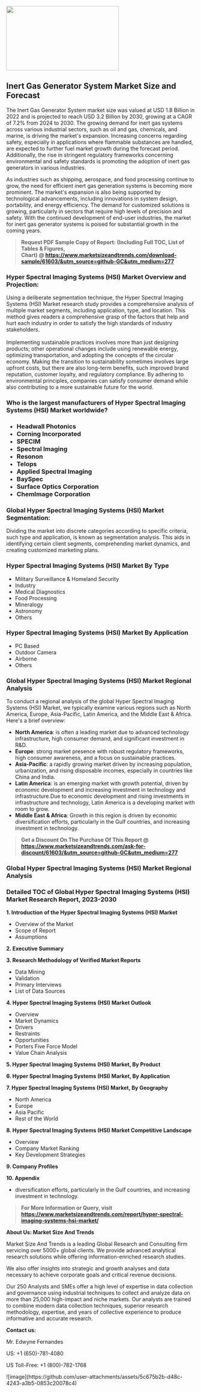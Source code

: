 <p><img class="alignnone size-medium wp-image-20088" src="https://ffe5etoiles.com/wp-content/uploads/2024/12/MST1-300x171.png" alt="" width="300" height="171" /></p><h2>Inert Gas Generator System Market Size and Forecast</h2><p>The Inert Gas Generator System market size was valued at USD 1.8 Billion in 2022 and is projected to reach USD 3.2 Billion by 2030, growing at a CAGR of 7.2% from 2024 to 2030. The growing demand for inert gas systems across various industrial sectors, such as oil and gas, chemicals, and marine, is driving the market's expansion. Increasing concerns regarding safety, especially in applications where flammable substances are handled, are expected to further fuel market growth during the forecast period. Additionally, the rise in stringent regulatory frameworks concerning environmental and safety standards is promoting the adoption of inert gas generators in various industries.</p><p>As industries such as shipping, aerospace, and food processing continue to grow, the need for efficient inert gas generation systems is becoming more prominent. The market's expansion is also being supported by technological advancements, including innovations in system design, portability, and energy efficiency. The demand for customized solutions is growing, particularly in sectors that require high levels of precision and safety. With the continued development of end-user industries, the market for inert gas generator systems is poised for substantial growth in the coming years.</p></p><blockquote id="" class=""><strong>Request PDF Sample Copy of Report: (Including Full TOC, List of Tables &amp; Figures, Chart)&nbsp;@&nbsp;<strong><a href="https://www.marketsizeandtrends.com/download-sample/61603/&utm_source=github-GC&utm_medium=277" target="_blank">https://www.marketsizeandtrends.com/download-sample/61603/&utm_source=github-GC&utm_medium=277</a></strong></strong></blockquote><h3 id="" class="">Hyper Spectral Imaging Systems (HSI) Market&nbsp;Overview and Projection:</h3><p id="" class="">Using a deliberate segmentation technique, the Hyper Spectral Imaging Systems (HSI) Market research study provides a comprehensive analysis of multiple market segments, including application, type, and location. This method gives readers a comprehensive grasp of the factors that help and hurt each industry in order to satisfy the high standards of industry stakeholders. <br /> <br />Implementing sustainable practices involves more than just designing products; other operational changes include using renewable energy, optimizing transportation, and adopting the concepts of the circular economy. Making the transition to sustainability sometimes involves large upfront costs, but there are also long-term benefits, such improved brand reputation, customer loyalty, and regulatory compliance. By adhering to environmental principles, companies can satisfy consumer demand while also contributing to a more sustainable future for the world.</p><h3 id="" class="">Who is the largest manufacturers of&nbsp;Hyper Spectral Imaging Systems (HSI) Market worldwide?</h3><h3 class=""><p><ul><li>Headwall Photonics </li><li> Corning Incorporated </li><li> SPECIM </li><li> Spectral Imaging </li><li> Resonon </li><li> Telops </li><li> Applied Spectral Imaging </li><li> BaySpec </li><li> Surface Optics Corporation </li><li> ChemImage Corporation</li></ul></p></h3><h3 id="" class="">Global&nbsp;Hyper Spectral Imaging Systems (HSI) Market Segmentation:</h3><p id="" class="">Dividing the market into discrete categories according to specific criteria, such type and application, is known as segmentation analysis. This aids in identifying certain client segments, comprehending market dynamics, and creating customized marketing plans.</p><h3 id="" class="">Hyper Spectral Imaging Systems (HSI) Market&nbsp;By Type</h3><p><p><ul><li>Military Surveillance & Homeland Security </li><li> Industry </li><li> Medical Diagnostics </li><li> Food Processing </li><li> Mineralogy </li><li> Astronomy </li><li> Others</p></li></ul></p></p><h3 id="" class="">Hyper Spectral Imaging Systems (HSI) Market&nbsp;By Application</h3><p class=""><p><ul><li>PC Based </li><li> Outdoor Camera </li><li> Airborne </li><li> Others</li></ul></p></p><h3 id="" class="">Global Hyper Spectral Imaging Systems (HSI) Market Regional Analysis</h3><p id="" class="">To conduct a regional analysis of the global Hyper Spectral Imaging Systems (HSI) Market, we typically examine various regions such as North America, Europe, Asia-Pacific, Latin America, and the Middle East &amp; Africa. Here's a brief overview:</p><ul><li><strong>North America</strong>: is often a leading market due to advanced technology infrastructure, high consumer demand, and significant investment in R&amp;D.</li><li><strong>Europe</strong>: strong market presence with robust regulatory frameworks, high consumer awareness, and a focus on sustainable practices.</li><li><strong>Asia-Pacific</strong>: a rapidly growing market driven by increasing population, urbanization, and rising disposable incomes, especially in countries like China and India.</li><li><strong>Latin America</strong>: is an emerging market with growth potential, driven by economic development and increasing investment in technology and infrastructure.Due to economic development and rising investments in infrastructure and technology, Latin America is a developing market with room to grow.</li><li><strong>Middle East &amp; Africa</strong>: Growth in this region is driven by economic diversification efforts, particularly in the Gulf countries, and increasing investment in technology.</li></ul><blockquote id="" class=""><strong>Get a Discount On The Purchase Of This Report @ <strong><a href="https://www.marketsizeandtrends.com/ask-for-discount/61603/&utm_source=github-GC&utm_medium=277" target="_blank">https://www.marketsizeandtrends.com/ask-for-discount/61603/&utm_source=github-GC&utm_medium=277</a></strong></strong></blockquote><h3 id="" class="">Global Hyper Spectral Imaging Systems (HSI) Market Regional Analysis</h3><h3 id="" class="">Detailed TOC of Global Hyper Spectral Imaging Systems (HSI) Market Research Report, 2023-2030</h3><p id="" class=""><strong>1. Introduction of the Hyper Spectral Imaging Systems (HSI) Market</strong></p><ul><li>Overview of the Market</li><li>Scope of Report</li><li>Assumptions</li></ul><p id="" class=""><strong>2. Executive Summary</strong></p><p id="" class=""><strong>3. Research Methodology of Verified Market Reports</strong></p><ul><li>Data Mining</li><li>Validation</li><li>Primary Interviews</li><li>List of Data Sources</li></ul><p id="" class=""><strong>4. Hyper Spectral Imaging Systems (HSI) Market Outlook</strong></p><ul><li>Overview</li><li>Market Dynamics</li><li>Drivers</li><li>Restraints</li><li>Opportunities</li><li>Porters Five Force Model</li><li>Value Chain Analysis</li></ul><p id="" class=""><strong>5. Hyper Spectral Imaging Systems (HSI) Market, By Product</strong></p><p id="" class=""><strong>6. Hyper Spectral Imaging Systems (HSI) Market, By Application</strong></p><p id="" class=""><strong>7. Hyper Spectral Imaging Systems (HSI) Market, By Geography</strong></p><ul><li>North America</li><li>Europe</li><li>Asia Pacific</li><li>Rest of the World</li></ul><p id="" class=""><strong>8. Hyper Spectral Imaging Systems (HSI) Market Competitive Landscape</strong></p><ul><li>Overview</li><li>Company Market Ranking</li><li>Key Development Strategies</li></ul><p id="" class=""><strong>9. Company Profiles</strong></p><p id="" class=""><strong>10. Appendix</strong></p><ul><li>diversification efforts, particularly in the Gulf countries, and increasing investment in technology.</li></ul><blockquote id="" class=""><strong>For More Information or Query, visit <strong><strong><a href="https://www.marketsizeandtrends.com/report/hyper-spectral-imaging-systems-hsi-market/" target="_blank">https://www.marketsizeandtrends.com/report/hyper-spectral-imaging-systems-hsi-market/</a></strong></strong></strong></blockquote><p id="" class=""><strong>About Us: Market Size And Trends</strong></p><p id="" class="">Market Size And Trends is a leading Global Research and Consulting firm servicing over 5000+ global clients. We provide advanced analytical research solutions while offering information-enriched research studies.</p><p id="" class="">We also offer insights into strategic and growth analyses and data necessary to achieve corporate goals and critical revenue decisions.</p><p id="" class="">Our 250 Analysts and SMEs offer a high level of expertise in data collection and governance using industrial techniques to collect and analyze data on more than 25,000 high-impact and niche markets. Our analysts are trained to combine modern data collection techniques, superior research methodology, expertise, and years of collective experience to produce informative and accurate research.</p><p id="" class=""><strong>Contact us:</strong></p><p id="" class="">Mr. Edwyne Fernandes</p><p id="" class="">US: +1 (650)-781-4080</p><p id="" class="">US Toll-Free: +1 (800)-782-1768</p>
![image](https://github.com/user-attachments/assets/5c675b2b-d48c-4243-a3b5-0853c20078c4)

